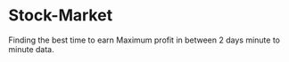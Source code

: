 # Stock-Market
Finding the best time to earn Maximum profit in between 2 days minute to minute data.
